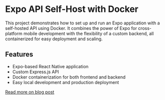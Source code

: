 # Expo API Self-Host with Docker

This project demonstrates how to set up and run an Expo application with a self-hosted API using Docker. It combines the power of Expo for cross-platform mobile development with the flexibility of a custom backend, all containerized for easy deployment and scaling.

## Features

- Expo-based React Native application
- Custom Express.js API
- Docker containerization for both frontend and backend
- Easy local development and production deployment

[Read more on blog post](https://expost.dev/blog/expo-router-self-hosted-docker)
